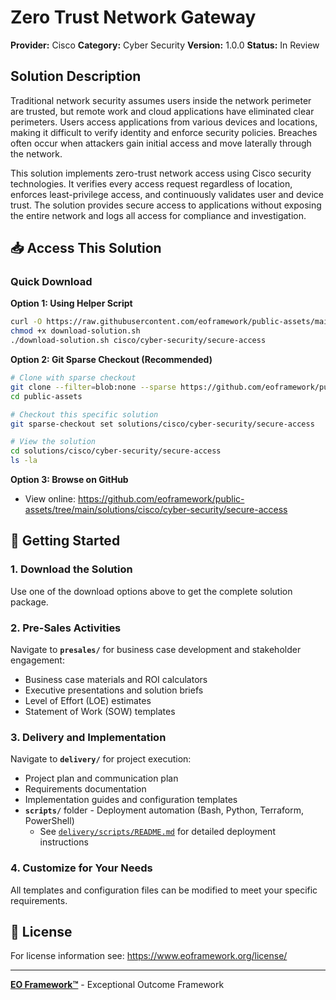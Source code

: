 # Zero Trust Network Gateway

**Provider:** Cisco
**Category:** Cyber Security
**Version:** 1.0.0
**Status:** In Review

## Solution Description

Traditional network security assumes users inside the network perimeter are trusted, but remote work and cloud applications have eliminated clear perimeters. Users access applications from various devices and locations, making it difficult to verify identity and enforce security policies. Breaches often occur when attackers gain initial access and move laterally through the network.

This solution implements zero-trust network access using Cisco security technologies. It verifies every access request regardless of location, enforces least-privilege access, and continuously validates user and device trust. The solution provides secure access to applications without exposing the entire network and logs all access for compliance and investigation.


## 📥 Access This Solution

### Quick Download

**Option 1: Using Helper Script**
```bash
curl -O https://raw.githubusercontent.com/eoframework/public-assets/main/download-solution.sh
chmod +x download-solution.sh
./download-solution.sh cisco/cyber-security/secure-access
```

**Option 2: Git Sparse Checkout (Recommended)**
```bash
# Clone with sparse checkout
git clone --filter=blob:none --sparse https://github.com/eoframework/public-assets.git
cd public-assets

# Checkout this specific solution
git sparse-checkout set solutions/cisco/cyber-security/secure-access

# View the solution
cd solutions/cisco/cyber-security/secure-access
ls -la
```

**Option 3: Browse on GitHub**
- View online: https://github.com/eoframework/public-assets/tree/main/solutions/cisco/cyber-security/secure-access

## 🚀 Getting Started

### 1. Download the Solution
Use one of the download options above to get the complete solution package.

### 2. Pre-Sales Activities
Navigate to **`presales/`** for business case development and stakeholder engagement:
- Business case materials and ROI calculators
- Executive presentations and solution briefs
- Level of Effort (LOE) estimates
- Statement of Work (SOW) templates

### 3. Delivery and Implementation
Navigate to **`delivery/`** for project execution:
- Project plan and communication plan
- Requirements documentation
- Implementation guides and configuration templates
- **`scripts/`** folder - Deployment automation (Bash, Python, Terraform, PowerShell)
  - See [`delivery/scripts/README.md`](delivery/scripts/README.md) for detailed deployment instructions

### 4. Customize for Your Needs
All templates and configuration files can be modified to meet your specific requirements.

## 📄 License

For license information see: https://www.eoframework.org/license/

---

**[EO Framework™](https://eoframework.org)** - Exceptional Outcome Framework
